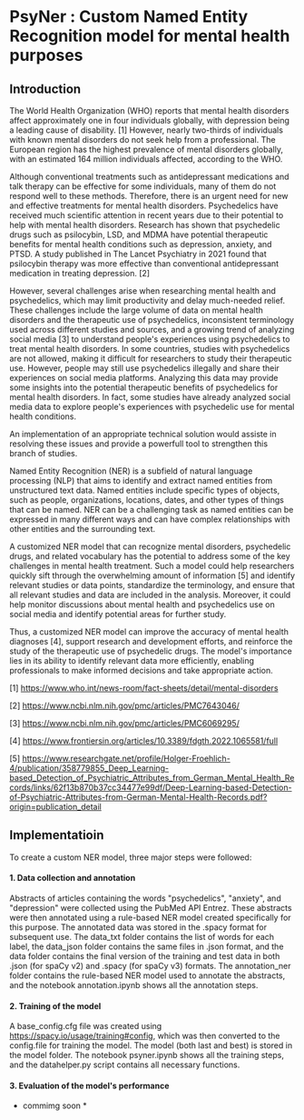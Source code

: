 # PsyNer : Custom Named Entity Recognition model for mental health purposes

## Introduction

The World Health Organization (WHO) reports that mental health disorders affect approximately one in four individuals globally, with depression being a leading cause of disability. [1] However, nearly two-thirds of individuals with known mental disorders do not seek help from a professional. The European region has the highest prevalence of mental disorders globally, with an estimated 164 million individuals affected, according to the WHO.

Although conventional treatments such as antidepressant medications and talk therapy can be effective for some individuals, many of them do not respond well to these methods. Therefore, there is an urgent need for new and effective treatments for mental health disorders. Psychedelics have received much scientific attention in recent years due to their potential to help with mental health disorders. Research has shown that psychedelic drugs such as psilocybin, LSD, and MDMA have potential therapeutic benefits for mental health conditions such as depression, anxiety, and PTSD. A study published in The Lancet Psychiatry in 2021 found that psilocybin therapy was more effective than conventional antidepressant medication in treating depression. [2]

However, several challenges arise when researching mental health and psychedelics, which may limit productivity and delay much-needed relief. These challenges include the large volume of data on mental health disorders and the therapeutic use of psychedelics, inconsistent terminology used across different studies and sources, and a growing trend of analyzing social media [3] to understand people's experiences using psychedelics to treat mental health disorders. In some countries, studies with psychedelics are not allowed, making it difficult for researchers to study their therapeutic use. However, people may still use psychedelics illegally and share their experiences on social media platforms. Analyzing this data may provide some insights into the potential therapeutic benefits of psychedelics for mental health disorders. In fact, some studies have already analyzed social media data to explore people's experiences with psychedelic use for mental health conditions.

An implementation of an appropriate technical solution would assiste in resolving these issues and provide a powerfull tool to strengthen this branch of studies. 

Named Entity Recognition (NER) is a subfield of natural language processing (NLP) that aims to identify and extract named entities from unstructured text data. Named entities include specific types of objects, such as people, organizations, locations, dates, and other types of things that can be named. NER can be a challenging task as named entities can be expressed in many different ways and can have complex relationships with other entities and the surrounding text.

A customized NER model that can recognize mental disorders, psychedelic drugs, and related vocabulary has the potential to address some of the key challenges in mental health treatment. Such a model could help researchers quickly sift through the overwhelming amount of information [5] and identify relevant studies or data points, standardize the terminology, and ensure that all relevant studies and data are included in the analysis. Moreover, it could help monitor discussions about mental health and psychedelics use on social media and identify potential areas for further study.

Thus, a customized NER model can improve the accuracy of mental health diagnoses [4], support research and development efforts, and reinforce the study of the therapeutic use of psychedelic drugs. The model's importance lies in its ability to identify relevant data more efficiently, enabling professionals to make informed decisions and take appropriate action.

[1] https://www.who.int/news-room/fact-sheets/detail/mental-disorders

[2] https://www.ncbi.nlm.nih.gov/pmc/articles/PMC7643046/

[3] https://www.ncbi.nlm.nih.gov/pmc/articles/PMC6069295/

[4] https://www.frontiersin.org/articles/10.3389/fdgth.2022.1065581/full

[5] https://www.researchgate.net/profile/Holger-Froehlich-4/publication/358779855_Deep_Learning-based_Detection_of_Psychiatric_Attributes_from_German_Mental_Health_Records/links/62f13b870b37cc34477e99df/Deep-Learning-based-Detection-of-Psychiatric-Attributes-from-German-Mental-Health-Records.pdf?origin=publication_detail

## Implementatioin

To create a custom NER model, three major steps were followed:


#### 1. Data collection and annotation

Abstracts of articles containing the words "psychedelics", "anxiety", and "depression" were collected using the PubMed API Entrez. These abstracts were then annotated using a rule-based NER model created specifically for this purpose. The annotated data was stored in the .spacy format for subsequent use. The data_txt folder contains the list of words for each label, the data_json folder contains the same files in .json format, and the data folder contains the final version of the training and test data in both .json (for spaCy v2) and .spacy (for spaCy v3) formats. The annotation_ner folder contains the rule-based NER model used to annotate the abstracts, and the notebook annotation.ipynb shows all the annotation steps.

#### 2. Training of the model

A base_config.cfg file was created using https://spacy.io/usage/training#config, which was then converted to the config.file for training the model. The model (both last and best) is stored in the model folder. The notebook psyner.ipynb shows all the training steps, and the datahelper.py script contains all necessary functions.

#### 3. Evaluation of the model's performance

* commimg soon *

